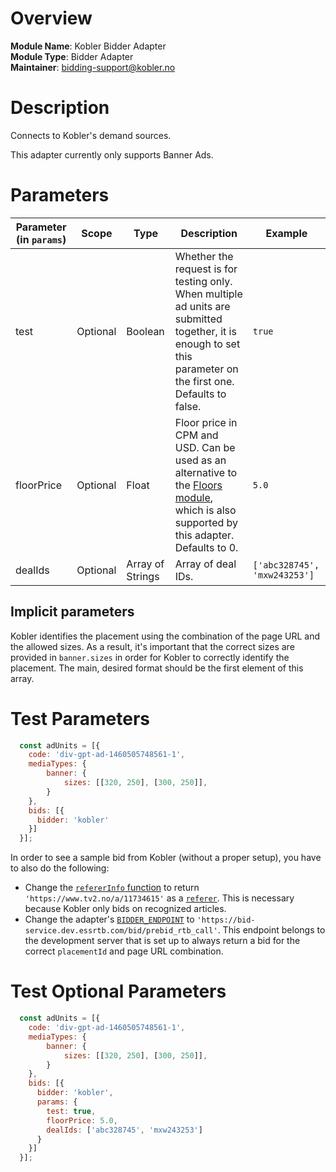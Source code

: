 # Overview

**Module Name**: Kobler Bidder Adapter  
**Module Type**: Bidder Adapter  
**Maintainer**: bidding-support@kobler.no  

# Description

Connects to Kobler's demand sources.

This adapter currently only supports Banner Ads.

# Parameters

| Parameter (in `params`) | Scope | Type | Description | Example |
| --- | --- | --- | --- | --- |
| test | Optional | Boolean | Whether the request is for testing only. When multiple ad units are submitted together, it is enough to set this parameter on the first one. Defaults to false. | `true` |
| floorPrice | Optional | Float | Floor price in CPM and USD. Can be used as an alternative to the [Floors module](https://docs.prebid.org/dev-docs/modules/floors.html), which is also supported by this adapter. Defaults to 0. | `5.0` |
| dealIds | Optional | Array of Strings | Array of deal IDs. | `['abc328745', 'mxw243253']` |

## Implicit parameters

Kobler identifies the placement using the combination of the page URL and the allowed sizes. As a result, it's important that the correct sizes are provided in `banner.sizes` in order for Kobler to correctly identify the placement. The main, desired format should be the first element of this array.

# Test Parameters
```javascript
  const adUnits = [{
    code: 'div-gpt-ad-1460505748561-1',
    mediaTypes: {
        banner: {
            sizes: [[320, 250], [300, 250]],
        }
    },
    bids: [{
      bidder: 'kobler'
    }]
  }];
```

In order to see a sample bid from Kobler (without a proper setup), you have to also do the following:
- Change the [`refererInfo` function](https://github.com/prebid/Prebid.js/blob/master/src/refererDetection.js) to return `'https://www.tv2.no/a/11734615'` as a [`referer`](https://github.com/prebid/Prebid.js/blob/caead3ccccc448e4cd09d074fd9f8833f56fe9b3/src/refererDetection.js#L169). This is necessary because Kobler only bids on recognized articles. 
- Change the adapter's [`BIDDER_ENDPOINT`](https://github.com/prebid/Prebid.js/blob/master/modules/koblerBidAdapter.js#L8) to `'https://bid-service.dev.essrtb.com/bid/prebid_rtb_call'`. This endpoint belongs to the development server that is set up to always return a bid for the correct `placementId` and page URL combination. 

# Test Optional Parameters
```javascript
  const adUnits = [{
    code: 'div-gpt-ad-1460505748561-1',
    mediaTypes: {
        banner: {
            sizes: [[320, 250], [300, 250]],
        }
    },
    bids: [{
      bidder: 'kobler',
      params: {
        test: true,
        floorPrice: 5.0,
        dealIds: ['abc328745', 'mxw243253']
      }
    }]
  }];
```
